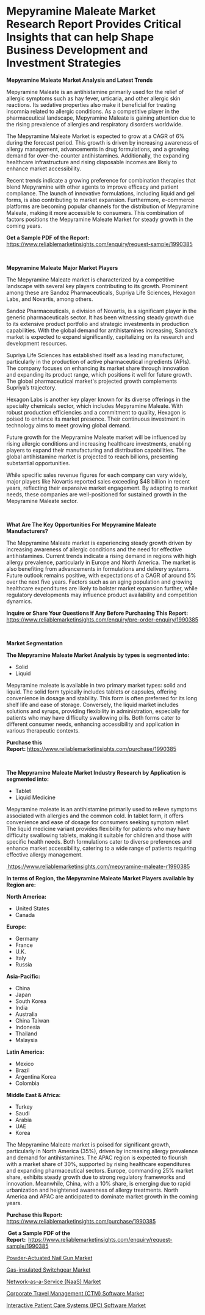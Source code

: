 <p><h1>Mepyramine Maleate Market Research Report Provides Critical Insights that can help Shape Business Development and Investment Strategies</h1></p><p><strong>Mepyramine Maleate Market Analysis and Latest Trends</strong></p>
<p><p>Mepyramine Maleate is an antihistamine primarily used for the relief of allergic symptoms such as hay fever, urticaria, and other allergic skin reactions. Its sedative properties also make it beneficial for treating insomnia related to allergic conditions. As a competitive player in the pharmaceutical landscape, Mepyramine Maleate is gaining attention due to the rising prevalence of allergies and respiratory disorders worldwide.</p><p>The Mepyramine Maleate Market is expected to grow at a CAGR of 6% during the forecast period. This growth is driven by increasing awareness of allergy management, advancements in drug formulations, and a growing demand for over-the-counter antihistamines. Additionally, the expanding healthcare infrastructure and rising disposable incomes are likely to enhance market accessibility.</p><p>Recent trends indicate a growing preference for combination therapies that blend Mepyramine with other agents to improve efficacy and patient compliance. The launch of innovative formulations, including liquid and gel forms, is also contributing to market expansion. Furthermore, e-commerce platforms are becoming popular channels for the distribution of Mepyramine Maleate, making it more accessible to consumers. This combination of factors positions the Mepyramine Maleate Market for steady growth in the coming years.</p></p>
<p><strong>Get a Sample PDF of the Report:&nbsp;</strong> <a href="https://www.reliablemarketinsights.com/enquiry/request-sample/1990385?utm_campaign=2012&utm_medium=2&utm_source=Github&utm_content=ia&utm_term=30012025&utm_id=mepyramine-maleate">https://www.reliablemarketinsights.com/enquiry/request-sample/1990385</a></p>
<p>&nbsp;</p>
<p><strong>Mepyramine Maleate Major Market Players</strong></p>
<p><p>The Mepyramine Maleate market is characterized by a competitive landscape with several key players contributing to its growth. Prominent among these are Sandoz Pharmaceuticals, Supriya Life Sciences, Hexagon Labs, and Novartis, among others.</p><p>Sandoz Pharmaceuticals, a division of Novartis, is a significant player in the generic pharmaceuticals sector. It has been witnessing steady growth due to its extensive product portfolio and strategic investments in production capabilities. With the global demand for antihistamines increasing, Sandoz’s market is expected to expand significantly, capitalizing on its research and development resources.</p><p>Supriya Life Sciences has established itself as a leading manufacturer, particularly in the production of active pharmaceutical ingredients (APIs). The company focuses on enhancing its market share through innovation and expanding its product range, which positions it well for future growth. The global pharmaceutical market's projected growth complements Supriya’s trajectory.</p><p>Hexagon Labs is another key player known for its diverse offerings in the specialty chemicals sector, which includes Mepyramine Maleate. With robust production efficiencies and a commitment to quality, Hexagon is poised to enhance its market presence. Their continuous investment in technology aims to meet growing global demand.</p><p>Future growth for the Mepyramine Maleate market will be influenced by rising allergic conditions and increasing healthcare investments, enabling players to expand their manufacturing and distribution capabilities. The global antihistamine market is projected to reach billions, presenting substantial opportunities.</p><p>While specific sales revenue figures for each company can vary widely, major players like Novartis reported sales exceeding $48 billion in recent years, reflecting their expansive market engagement. By adapting to market needs, these companies are well-positioned for sustained growth in the Mepyramine Maleate sector.</p></p>
<p>&nbsp;</p>
<p><strong>What Are The Key Opportunities For Mepyramine Maleate Manufacturers?</strong></p>
<p><p>The Mepyramine Maleate market is experiencing steady growth driven by increasing awareness of allergic conditions and the need for effective antihistamines. Current trends indicate a rising demand in regions with high allergy prevalence, particularly in Europe and North America. The market is also benefiting from advancements in formulations and delivery systems. Future outlook remains positive, with expectations of a CAGR of around 5% over the next five years. Factors such as an aging population and growing healthcare expenditures are likely to bolster market expansion further, while regulatory developments may influence product availability and competition dynamics.</p></p>
<p><strong>Inquire or Share Your Questions If Any Before Purchasing This Report:</strong> <a href="https://www.reliablemarketinsights.com/enquiry/pre-order-enquiry/1990385?utm_campaign=2012&utm_medium=2&utm_source=Github&utm_content=ia&utm_term=30012025&utm_id=mepyramine-maleate">https://www.reliablemarketinsights.com/enquiry/pre-order-enquiry/1990385</a></p>
<p>&nbsp;</p>
<p><strong>Market Segmentation</strong></p>
<p><strong>The Mepyramine Maleate Market Analysis by types is segmented into:</strong></p>
<p><ul><li>Solid</li><li>Liquid</li></ul></p>
<p><p>Mepyramine maleate is available in two primary market types: solid and liquid. The solid form typically includes tablets or capsules, offering convenience in dosage and stability. This form is often preferred for its long shelf life and ease of storage. Conversely, the liquid market includes solutions and syrups, providing flexibility in administration, especially for patients who may have difficulty swallowing pills. Both forms cater to different consumer needs, enhancing accessibility and application in various therapeutic contexts.</p></p>
<p><strong>Purchase this Report:&nbsp;</strong><a href="https://www.reliablemarketinsights.com/purchase/1990385?utm_campaign=2012&utm_medium=2&utm_source=Github&utm_content=ia&utm_term=30012025&utm_id=mepyramine-maleate">https://www.reliablemarketinsights.com/purchase/1990385</a></p>
<p>&nbsp;</p>
<p><strong>The Mepyramine Maleate Market Industry Research by Application is segmented into:</strong></p>
<p><ul><li>Tablet</li><li>Liquid Medicine</li></ul></p>
<p><p>Mepyramine maleate is an antihistamine primarily used to relieve symptoms associated with allergies and the common cold. In tablet form, it offers convenience and ease of dosage for consumers seeking symptom relief. The liquid medicine variant provides flexibility for patients who may have difficulty swallowing tablets, making it suitable for children and those with specific health needs. Both formulations cater to diverse preferences and enhance market accessibility, catering to a wide range of patients requiring effective allergy management.</p></p>
<p><a href="https://www.reliablemarketinsights.com/mepyramine-maleate-r1990385?utm_campaign=2012&utm_medium=2&utm_source=Github&utm_content=ia&utm_term=30012025&utm_id=mepyramine-maleate">&nbsp;https://www.reliablemarketinsights.com/mepyramine-maleate-r1990385</a></p>
<p><strong>In terms of Region, the Mepyramine Maleate Market Players available by Region are:</strong></p>
<p>
    <p> <strong> North America: </strong>
        <ul>
            <li>United States</li>
            <li>Canada</li>
        </ul>
        </p> 
    <p> <strong> Europe: </strong>
        <ul>
            <li>Germany</li>
            <li>France</li>
            <li>U.K.</li>
            <li>Italy</li>
            <li>Russia</li>
        </ul>
        </p> 
    <p> <strong> Asia-Pacific: </strong>
        <ul>
            <li>China</li>
            <li>Japan</li>
            <li>South Korea</li>
            <li>India</li>
            <li>Australia</li>
            <li>China Taiwan</li>
            <li>Indonesia</li>
            <li>Thailand</li>
            <li>Malaysia</li>
        </ul>
        </p> 
    <p> <strong> Latin America: </strong>
        <ul>
            <li>Mexico</li>
            <li>Brazil</li>
            <li>Argentina Korea</li>
            <li>Colombia</li>
        </ul>
        </p> 
    <p> <strong> Middle East & Africa: </strong>
        <ul>
            <li>Turkey</li>
            <li>Saudi</li>
            <li>Arabia</li>
            <li>UAE</li>
            <li>Korea</li>
        </ul>
    </p>
    </p>
<p><p>The Mepyramine Maleate market is poised for significant growth, particularly in North America (35%), driven by increasing allergy prevalence and demand for antihistamines. The APAC region is expected to flourish with a market share of 30%, supported by rising healthcare expenditures and expanding pharmaceutical sectors. Europe, commanding 25% market share, exhibits steady growth due to strong regulatory frameworks and innovation. Meanwhile, China, with a 10% share, is emerging due to rapid urbanization and heightened awareness of allergy treatments. North America and APAC are anticipated to dominate market growth in the coming years.</p></p>
<p><strong>Purchase this Report: </strong><a href="https://www.reliablemarketinsights.com/purchase/1990385?utm_campaign=2012&utm_medium=2&utm_source=Github&utm_content=ia&utm_term=30012025&utm_id=mepyramine-maleate">https://www.reliablemarketinsights.com/purchase/1990385</a></p>
<p>&nbsp;<strong>Get a Sample PDF of the Report:&nbsp;&nbsp;</strong><a href="https://www.reliablemarketinsights.com/enquiry/request-sample/1990385?utm_campaign=2012&utm_medium=2&utm_source=Github&utm_content=ia&utm_term=30012025&utm_id=mepyramine-maleate">https://www.reliablemarketinsights.com/enquiry/request-sample/1990385</a></p>
<p><strong></strong></p>
<p><p><a href="https://www.linkedin.com/pulse/powder-actuated-nail-gun-revenue-growth-report-2025-pghne?utm_campaign=2012&utm_medium=2&utm_source=Github&utm_content=ia&utm_term=30012025&utm_id=mepyramine-maleate">Powder-Actuated Nail Gun Market</a></p><p><a href="https://www.linkedin.com/pulse/projected-growth-gas-insulated-switchgear-market-from-3r2re?utm_campaign=2012&utm_medium=2&utm_source=Github&utm_content=ia&utm_term=30012025&utm_id=mepyramine-maleate">Gas-insulated Switchgear Market</a></p><p><a href="https://www.linkedin.com/pulse/network-as-a-service-naas-market-dynamics-forecast-2025-2032-ozaec?utm_campaign=2012&utm_medium=2&utm_source=Github&utm_content=ia&utm_term=30012025&utm_id=mepyramine-maleate">Network-as-a-Service (NaaS) Market</a></p><p><a href="https://www.linkedin.com/pulse/corporate-travel-management-ctm-software-market-report-2025-d9fme?utm_campaign=2012&utm_medium=2&utm_source=Github&utm_content=ia&utm_term=30012025&utm_id=mepyramine-maleate">Corporate Travel Management (CTM) Software Market</a></p><p><a href="https://www.linkedin.com/pulse/financial-insights-market-potential-interactive-patient-tuasc?utm_campaign=2012&utm_medium=2&utm_source=Github&utm_content=ia&utm_term=30012025&utm_id=mepyramine-maleate">Interactive Patient Care Systems (IPC) Software Market</a></p></p>